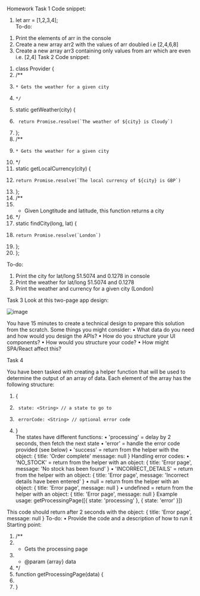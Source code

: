Homework
Task 1 
Code snippet:
1.	let arr = [1,2,3,4];  
To-do:
1)	Print the elements of arr in the console
2)	Create a new array arr2 with the values of arr doubled i.e [2,4,6,8]
3)	Create a new array arr3 containing only values from arr which are even i.e. [2,4]
Task 2
Code snippet:
1.	class Provider {  
2.	  /** 
3.	   * Gets the weather for a given city 
4.	   */  
5.	  static getWeather(city) {  
6.	    return Promise.resolve(`The weather of ${city} is Cloudy`)  
7.	  };  
8.	  /** 
9.	   * Gets the weather for a given city 
10.	   */  
11.	  static getLocalCurrency(city) {  
12.	    return Promise.resolve(`The local currency of ${city} is GBP`)  
13.	  };  
14.	  /** 
15.	   * Given Longtitude and latitude, this function returns a city 
16.	   */  
17.	  static findCity(long, lat) {  
18.	    return Promise.resolve(`London`)  
19.	  };  
20.	};  

To-do:
1)	Print the city for lat/long 51.5074 and 0.1278 in console
2)	Print the weather for lat/long 51.5074 and 0.1278
3)	Print the weather and currency for a given city (London)

Task 3
Look at this two-page app design:

![image](https://user-images.githubusercontent.com/16112731/111550950-14843a00-8777-11eb-847b-5b5c07732999.png)

 
You have 15 minutes to create a technical design to prepare this solution from the scratch. Some things you might consider:
•	What data do you need and how would you design the APIs?
•	How do you structure your UI components?
•	How would you structure your code?
•	How might SPA/React affect this?

Task 4

You have been tasked with creating a helper function that will be used to determine the output of an array of data.
Each element of the array has the following structure:

1.	{  
2.	    state: <String> // a state to go to  
3.	    errorCode: <String> // optional error code  
4.	}  
The states have different functions:
•	'processing' = delay by 2 seconds, then fetch the next state
•	'error' = handle the error code provided (see below)
•	'success' = return from the helper with the object: { title: 'Order complete' message: null }
Handling error codes:
•	'NO_STOCK' = return from the helper with an object: { title: 'Error page', message: 'No stock has been found' }
•	'INCORRECT_DETAILS' = return from the helper with an object: { title: 'Error page', message: 'Incorrect details have been entered' }
•	null = return from the helper with an object: { title: 'Error page', message: null }
•	undefined = return from the helper with an object: { title: 'Error page', message: null }
Example usage:
 getProcessingPage([{ state: 'processing' }, { state: 'error' }])

This code should return after 2 seconds with the object: { title: 'Error page', message: null }
To-do:
•	Provide the code and a description of how to run it
Starting point:
1.	/** 
2.	 * Gets the processing page 
3.	 * @param {array} data  
4.	 */  
5.	function getProcessingPage(data) {  
6.	  
7.	}  

